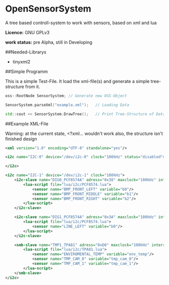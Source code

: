 OpenSensorSystem
================

A tree based controll-system to work with sensors, based on xml and lua

**Licence:** GNU GPLv3

**work status:** pre Alpha, still in Developing

##Needed-Librarys

* tinyxml2

##Simple Programm

This is a simple Test-File. It load the xml-file(s) and generate a simple tree-structure from it.

```C++
oss::RootNode SensorSystem; // Generate new OSS-Object

SensorSystem.parseXml("example.xml");   // Loading Data

std::cout << SensorSystem.DrawTree();   // Print Tree-Structure of Data
```

##Example XML-File

Warning: at the current state, <?xml... wouldn't work
also, the structure isn't finished design

```XML
<xml version="1.0" encoding="UTF-8" standalone="yes"/>

<i2c name="I2C-0" device="/dev/i2c-0" clock="100kHz" status="disabled">

</i2c>

<i2c name="I2C-1" device="/dev/i2c-1" clock="100kHz">
    <i2c-slave name="DIG0_PCF8574A" adress="0x38" maxclock="100kHz" interrupt="yes">
        <lua-script file="lua/i2c/PCF8574.lua">
            <sensor name="BMP_FRONT_LEFT" variable="b0"/>
            <sensor name="BMP_FRONT_MIDDLE" variable="b1"/>
            <sensor name="BMP_FRONT_RIGHT" variable="b2"/>
        </lua-script>
    </i2c-slave>

    <i2c-slave name="DIG1_PCF8574A" adress="0x3A" maxclock="100kHz" interrupt="yes">
        <lua-script file="lua/i2c/PCF8574.lua">
            <sensor name="LINE_LEFT" variable="b0"/>
        </lua-script>
    </i2c-slave>

    <smb-slave name="TMP1_TPA81" adress="0xD0" maxclock="100kHz" interrupt="no">
        <lua-script file="lua/i2c/TPA81.lua">
            <sensor name="ENVIROMENTAL_TEMP" variable="env_temp"/>
            <sensor name="TMP_CAM_0" variable="tmp_cam_0"/>
            <sensor name="TMP_CAM_1" variable="tmp_cam_1"/>
        </lua-script>
    </smb-slave>
</i2c>
```